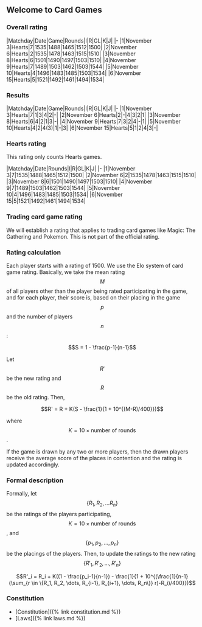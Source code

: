 ## Welcome to Card Games

### Overall rating

|Matchday|Date|Game|Rounds|I|R|GL|K|J|
|-
|1|November 3|Hearts|7|1535|1488|1465|1512|1500|
|2|November 6|Hearts|2|1535|1478|1463|1515|1510|
|3|November 8|Hearts|6|1501|1490|1497|1503|1510|
|4|November 9|Hearts|7|1489|1503|1462|1503|1544|
|5|November 10|Hearts|4|1496|1483|1485|1503|1534|
|6|November 15|Hearts|5|1521|1492|1461|1494|1534|

### Results

|Matchday|Date|Game|Rounds|I|R|GL|K|J|
|-
|1|November 3|Hearts|7|1|3|4|2|-|
|2|November 6|Hearts|2|-|4|3|2|1|
|3|November 8|Hearts|6|4|2|1|3|-|
|4|November 9|Hearts|7|3|2|4|-|1|
|5|November 10|Hearts|4|2|4(3)|1|-|3|
|6|November 15|Hearts|5|1|2|4|3|-|



### Hearts rating
This rating only counts Hearts games.

|Matchday|Date|Rounds|I|R|GL|K|J|
|-
|1|November 3|7|1535|1488|1465|1512|1500|
|2|November 6|2|1535|1478|1463|1515|1510|
|3|November 8|6|1501|1490|1497|1503|1510|
|4|November 9|7|1489|1503|1462|1503|1544|
|5|November 10|4|1496|1483|1485|1503|1534|
|6|November 15|5|1521|1492|1461|1494|1534|

### Trading card game rating
We will establish a rating that applies to trading card games like Magic: The Gathering and Pokemon. This is not part of the official rating.

### Rating calculation
Each player starts with a rating of 1500. We use the Elo system of card game rating. Basically, we take the mean rating $$M$$ of all players other than the player being rated participating in the game, and for each player, their score is, based on their placing in the game $$p$$ and the number of players $$n$$:

$$S = 1 - \frac{p-1}{n-1}$$

Let $$R'$$ be the new rating and $$R$$ be the old rating. Then,

$$R' = R + K(S - \frac{1}{1 + 10^{(M-R)/400}})$$

where $$K = 10 \times \text{number of rounds}$$.

If the game is drawn by any two or more players, then the drawn players receive the average score of the places in contention and the rating is updated accordingly.

### Formal description
Formally, let $$\{R_1, R_2, \dots R_n\}$$ be the ratings of the players participating, $$K = 10 \times \text{number of rounds}$$, and $$\{p_1, p_2, \dots, p_n\}$$ be the placings of the players. Then, to update the ratings to the new rating $$\{R'_1, R'_2, \dots, R'_n\}$$

$$R'_i = R_i + K((1 - \frac{p_i-1}{n-1}) - \frac{1}{1 + 10^{(\frac{1}{n-1}(\sum_{r \in \{R_1, R_2, \dots, R_{i-1}, R_{i+1}, \dots, R_n\}} r)-R_i)/400}})$$

### Constitution
* [Constitution]({% link constitution.md %})
* [Laws]({% link laws.md %})

